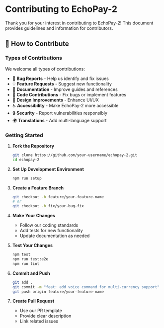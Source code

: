 # Contributing to EchoPay-2

Thank you for your interest in contributing to EchoPay-2! This document provides guidelines and information for contributors.

## 🌟 How to Contribute

### Types of Contributions

We welcome all types of contributions:

- 🐛 **Bug Reports** - Help us identify and fix issues
- 💡 **Feature Requests** - Suggest new functionality
- 📝 **Documentation** - Improve guides and references
- 🔧 **Code Contributions** - Fix bugs or implement features
- 🎨 **Design Improvements** - Enhance UI/UX
- ♿ **Accessibility** - Make EchoPay-2 more accessible
- 🔒 **Security** - Report vulnerabilities responsibly
- 🌍 **Translations** - Add multi-language support

### Getting Started

1. **Fork the Repository**
   ```bash
   git clone https://github.com/your-username/echopay-2.git
   cd echopay-2
   ```

2. **Set Up Development Environment**
   ```bash
   npm run setup
   ```

3. **Create a Feature Branch**
   ```bash
   git checkout -b feature/your-feature-name
   # or
   git checkout -b fix/your-bug-fix
   ```

4. **Make Your Changes**
   - Follow our coding standards
   - Add tests for new functionality
   - Update documentation as needed

5. **Test Your Changes**
   ```bash
   npm test
   npm run test:e2e
   npm run lint
   ```

6. **Commit and Push**
   ```bash
   git add .
   git commit -m "feat: add voice command for multi-currency support"
   git push origin feature/your-feature-name
   ```

7. **Create Pull Request**
   - Use our PR template
   - Provide clear description
   - Link related issues
